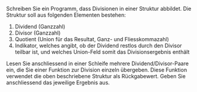 Schreiben Sie ein Programm, dass Divisionen in einer Struktur abbildet. Die
Struktur soll aus folgenden Elementen bestehen:

1. Dividend (Ganzzahl)
2. Divisor (Ganzzahl)
3. Quotient (Union für das Resultat, Ganz- und Fliesskommazahl)
4. Indikator, welches angibt, ob der Dividend restlos durch den Divisor teilbar
   ist, und welches Union-Feld somit das Divisionsergebnis enthält

Lesen Sie anschliessend in einer Schleife mehrere Dividend/Divisor-Paare ein,
die Sie einer Funktion zur Division einzeln übergeben. Diese Funktion verwendet
die oben beschriebene Struktur als Rückgabewert. Geben Sie anschliessend das
jeweilige Ergebnis aus.

